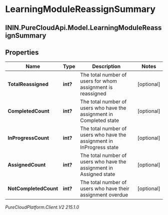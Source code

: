 # LearningModuleReassignSummary

## ININ.PureCloudApi.Model.LearningModuleReassignSummary

## Properties

|Name | Type | Description | Notes|
|------------ | ------------- | ------------- | -------------|
| **TotalReassigned** | **int?** | The total number of users for whom assignment is reassigned | [optional] |
| **CompletedCount** | **int?** | The total number of users who have the assignment in Completed state | [optional] |
| **InProgressCount** | **int?** | The total number of users who have the assignment in InProgress state | [optional] |
| **AssignedCount** | **int?** | The total number of users who have the assignment in Assigned state | [optional] |
| **NotCompletedCount** | **int?** | The total number of users who have their assignment overdue | [optional] |



_PureCloudPlatform.Client.V2 215.1.0_
